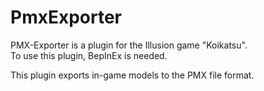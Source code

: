 # PmxExporter
PMX-Exporter is a plugin for the Illusion game "Koikatsu".<br>
To use this plugin, BepInEx is needed.
<p>
This plugin exports in-game models to the PMX file format.